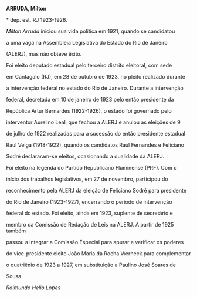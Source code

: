 **ARRUDA, Mílton**



\* dep. est. RJ 1923-1926.



*Mílton Arruda* iniciou sua vida política em 1921, quando se candidatou

a uma vaga na Assembleia Legislativa do Estado do Rio de Janeiro

(ALERJ), mas não obteve êxito.



Foi eleito deputado estadual pelo terceiro distrito eleitoral, com sede

em Cantagalo (RJ), em 28 de outubro de 1923, no pleito realizado durante

a intervenção federal no estado do Rio de Janeiro. Durante a intervenção

federal, decretada em 10 de janeiro de 1923 pelo então presidente da

República Artur Bernardes (1922-1926), o estado foi governado pelo

interventor Aurelino Leal, que fechou a ALERJ e anulou as eleições de 9

de julho de 1922 realizadas para a sucessão do então presidente estadual

Raul Veiga (1918-1922), quando os candidatos Raul Fernandes e Feliciano

Sodré declararam-se eleitos, ocasionando a dualidade da ALERJ.



Foi eleito na legenda do Partido Republicano Fluminense (PRF). Com o

início dos trabalhos legislativos, em 27 de novembro, participou do

reconhecimento pela ALERJ da eleição de Feliciano Sodré para presidente

do Rio de Janeiro (1923-1927), encerrando o período de intervenção

federal do estado. Foi eleito, ainda em 1923, suplente de secretário e

membro da Comissão de Redação de Leis na ALERJ. A partir de 1925 também

passou a integrar a Comissão Especial para apurar e verificar os poderes

do vice-presidente eleito João Maria da Rocha Werneck para complementar

o quatriênio de 1923 a 1927, em substituição a Paulino José Soares de

Sousa.



*Raimundo Helio Lopes*




